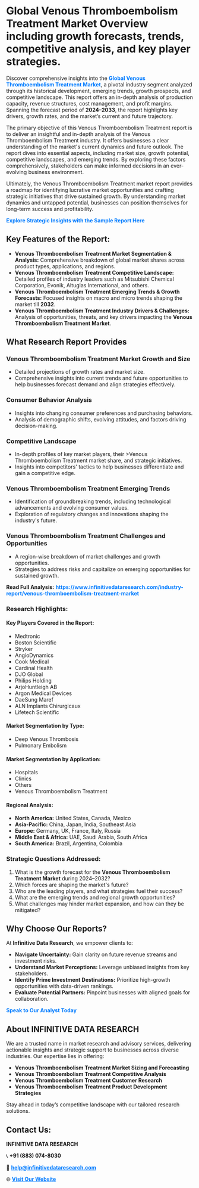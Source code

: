 <h1>Global Venous Thromboembolism Treatment Market Overview including growth forecasts, trends, competitive analysis, and key player strategies.</h1>
<p>
Discover comprehensive insights into the 
<a href="https://www.infinitivedataresearch.com/industry-report/venous-thromboembolism-treatment-market" rel="dofollow" style="color: #007BFF; text-decoration: none;"><strong>Global Venous Thromboembolism Treatment Market</strong></a>, a pivotal industry segment analyzed through its historical development, emerging trends, growth prospects, and competitive landscape. This report offers an in-depth analysis of production capacity, revenue structures, cost management, and profit margins. Spanning the forecast period of <strong>2024–2033</strong>, the report highlights key drivers, growth rates, and the market’s current and future trajectory.
</p>
<p>
The primary objective of this Venous Thromboembolism Treatment report is to deliver an insightful and in-depth analysis of the Venous Thromboembolism Treatment industry. It offers businesses a clear understanding of the market's current dynamics and future outlook. The report dives into essential aspects, including market size, growth potential, competitive landscapes, and emerging trends. By exploring these factors comprehensively, stakeholders can make informed decisions in an ever-evolving business environment.
</p>
<p>
Ultimately, the Venous Thromboembolism Treatment market report provides a roadmap for identifying lucrative market opportunities and crafting strategic initiatives that drive sustained growth. By understanding market dynamics and untapped potential, businesses can position themselves for long-term success and profitability.
</p>
<p>
<a href="https://www.infinitivedataresearch.com/request-sample/reportId=107499" style="color: #007BFF; text-decoration: none;"><strong>Explore Strategic Insights with the Sample Report Here</strong></a>
</p>

<h2>Key Features of the Report:</h2>
<ul>
<li><strong>Venous Thromboembolism Treatment Market Segmentation & Analysis:</strong> Comprehensive breakdown of global market shares across product types, applications, and regions.</li>
<li><strong>Venous Thromboembolism Treatment Competitive Landscape:</strong> Detailed profiles of industry leaders such as Mitsubishi Chemical Corporation, Evonik, Altuglas International, and others.</li>
<li><strong>Venous Thromboembolism Treatment Emerging Trends & Growth Forecasts:</strong> Focused insights on macro and micro trends shaping the market till <strong>2032</strong>.</li>
<li><strong>Venous Thromboembolism Treatment Industry Drivers & Challenges:</strong> Analysis of opportunities, threats, and key drivers impacting the <strong>Venous Thromboembolism Treatment Market</strong>.</li>
</ul>

<h2>What Research Report Provides</h2>
<h3>Venous Thromboembolism Treatment Market Growth and Size</h3>
<ul>
<li>Detailed projections of growth rates and market size.</li>
<li>Comprehensive insights into current trends and future opportunities to help businesses forecast demand and align strategies effectively.</li>
</ul>

<h3>Consumer Behavior Analysis</h3>
<ul>
<li>Insights into changing consumer preferences and purchasing behaviors.</li>
<li>Analysis of demographic shifts, evolving attitudes, and factors driving decision-making.</li>
</ul>

<h3>Competitive Landscape</h3>
<ul>
<li>In-depth profiles of key market players, their >Venous Thromboembolism Treatment market share, and strategic initiatives.</li>
<li>Insights into competitors' tactics to help businesses differentiate and gain a competitive edge.</li>
</ul>

<h3>Venous Thromboembolism Treatment Emerging Trends</h3>
<ul>
<li>Identification of groundbreaking trends, including technological advancements and evolving consumer values.</li>
<li>Exploration of regulatory changes and innovations shaping the industry's future.</li>
</ul>

<h3>Venous Thromboembolism Treatment Challenges and Opportunities</h3>
<ul>
<li>A region-wise breakdown of market challenges and growth opportunities.</li>
<li>Strategies to address risks and capitalize on emerging opportunities for sustained growth.</li>
</ul>
<p><strong>Read Full Analysis:</strong> <a href="https://www.infinitivedataresearch.com/industry-report/venous-thromboembolism-treatment-market" rel="dofollow" style="color: #007BFF; text-decoration: none;"><strong>https://www.infinitivedataresearch.com/industry-report/venous-thromboembolism-treatment-market</strong></a></p>
<h3>Research Highlights:</h3>
<h4>Key Players Covered in the Report:</h4>
<ul><li>Medtronic</li><li>Boston Scientific</li><li>Stryker</li><li>AngioDynamics</li><li>Cook Medical</li><li>Cardinal Health</li><li>DJO Global</li><li>Philips Holding</li><li>ArjoHuntleigh AB</li><li>Argon Medical Devices</li><li>DaeSung Maref</li><li>ALN Implants Chirurgicaux</li><li>Lifetech Scientific</li></ul>
<h4>Market Segmentation by Type:</h4>
<ul><li>Deep Venous Thrombosis</li><li>Pulmonary Embolism</li></ul>
<h4>Market Segmentation by Application:</h4>
<ul><li>Hospitals</li><li>Clinics</li><li>Others</li><li>Venous Thromboembolism Treatment</li></ul>

<h4>Regional Analysis:</h4>
<ul>
<li><strong>North America:</strong> United States, Canada, Mexico</li>
<li><strong>Asia-Pacific:</strong> China, Japan, India, Southeast Asia</li>
<li><strong>Europe:</strong> Germany, UK, France, Italy, Russia</li>
<li><strong>Middle East & Africa:</strong> UAE, Saudi Arabia, South Africa</li>
<li><strong>South America:</strong> Brazil, Argentina, Colombia</li>
</ul>

<h3>Strategic Questions Addressed:</h3>
<ol>
<li>What is the growth forecast for the <strong>Venous Thromboembolism Treatment Market</strong> during 2024–2032?</li>
<li>Which forces are shaping the market's future?</li>
<li>Who are the leading players, and what strategies fuel their success?</li>
<li>What are the emerging trends and regional growth opportunities?</li>
<li>What challenges may hinder market expansion, and how can they be mitigated?</li>
</ol>

<h2>Why Choose Our Reports?</h2>
<p>At <strong>Infinitive Data Research</strong>, we empower clients to:</p>
<ul>
<li><strong>Navigate Uncertainty:</strong> Gain clarity on future revenue streams and investment risks.</li>
<li><strong>Understand Market Perceptions:</strong> Leverage unbiased insights from key stakeholders.</li>
<li><strong>Identify Prime Investment Destinations:</strong> Prioritize high-growth opportunities with data-driven rankings.</li>
<li><strong>Evaluate Potential Partners:</strong> Pinpoint businesses with aligned goals for collaboration.</li>
</ul>
<p><a href="https://www.infinitivedataresearch.com/industry-report/venous-thromboembolism-treatment-market" rel="dofollow" style="color: #007BFF; text-decoration: none;"><strong>Speak to Our Analyst Today</strong></a></p>

<h2>About INFINITIVE DATA RESEARCH</h2>
<p>We are a trusted name in market research and advisory services, delivering actionable insights and strategic support to businesses across diverse industries. Our expertise lies in offering:</p>
<ul>
<li><strong>Venous Thromboembolism Treatment Market Sizing and Forecasting</strong></li>
<li><strong>Venous Thromboembolism Treatment Competitive Analysis</strong></li>
<li><strong>Venous Thromboembolism Treatment Customer Research</strong></li>
<li><strong>Venous Thromboembolism Treatment Product Development Strategies</strong></li>
</ul>
<p>Stay ahead in today’s competitive landscape with our tailored research solutions.</p>

<h2>Contact Us:</h2>
<p><strong>INFINITIVE DATA RESEARCH</strong></p>
<p>📞 <strong>+91 (883) 074-8030</strong></p>
<p>📧 <strong><a href="mailto:help@infinitivedataresearch.com" style="color: #007BFF;">help@infinitivedataresearch.com</a></strong></p>
<p>🌐 <strong><a href="https://www.infinitivedataresearch.com" rel="dofollow" style="color: #007BFF;">Visit Our Website</a></strong></p>